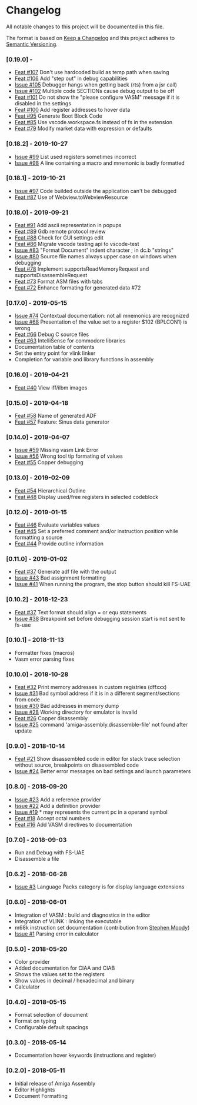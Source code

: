# Changelog
All notable changes to this project will be documented in this file.

The format is based on [Keep a Changelog](http://keepachangelog.com/en/1.0.0/)
and this project adheres to [Semantic Versioning](http://semver.org/spec/v2.0.0.html).

### [0.19.0] - 
- [Feat #107](https://github.com/prb28/vscode-amiga-assembly/issues/107) Don't use hardcoded build as temp path when saving
- [Feat #106](https://github.com/prb28/vscode-amiga-assembly/issues/105) Add "step out" in debug capabilities
- [Issue #105](https://github.com/prb28/vscode-amiga-assembly/issues/105) Debugger hangs when getting back (rts) from a jsr call) 
- [Issue #102](https://github.com/prb28/vscode-amiga-assembly/issues/102) Multiple code SECTIONs cause debug output to be off
- [Feat #101](https://github.com/prb28/vscode-amiga-assembly/issues/101) Do not show the "please configure VASM" message if it is disabled in the settings
- [Feat #100](https://github.com/prb28/vscode-amiga-assembly/issues/100) Add register addresses to hover data
- [Feat #95](https://github.com/prb28/vscode-amiga-assembly/issues/95) Generate Boot Block Code
- [Feat #85](https://github.com/prb28/vscode-amiga-assembly/issues/85) Use vscode.workspace.fs instead of fs in the extension
- [Feat #79](https://github.com/prb28/vscode-amiga-assembly/issues/79) Modify market data with expression or defaults

### [0.18.2] - 2019-10-27
- [Issue #99](https://github.com/prb28/vscode-amiga-assembly/issues/99) List used registers sometimes incorrect
- [Issue #98](https://github.com/prb28/vscode-amiga-assembly/issues/98) A line containing a macro and mnemonic is badly formatted

### [0.18.1] - 2019-10-21
- [Issue #97](https://github.com/prb28/vscode-amiga-assembly/issues/97) Code builded outside the application can't be debugged 
- [Feat #87](https://github.com/prb28/vscode-amiga-assembly/issues/87) Use of Webview.toWebviewResource

### [0.18.0] - 2019-09-21
- [Feat #91](https://github.com/prb28/vscode-amiga-assembly/issues/91) Add ascii representation in popups
- [Feat #89](https://github.com/prb28/vscode-amiga-assembly/issues/89) Gdb remote protocol review
- [Feat #88](https://github.com/prb28/vscode-amiga-assembly/issues/88) Check for GUI settings edit
- [Feat #86](https://github.com/prb28/vscode-amiga-assembly/issues/86) Migrate vscode testing api to vscode-test
- [Issue #83](https://github.com/prb28/vscode-amiga-assembly/issues/83) "Format Document" indent character ; in dc.b "strings"
- [Issue #80](https://github.com/prb28/vscode-amiga-assembly/issues/80) Source file names always upper case on windows when debugging
- [Feat #78](https://github.com/prb28/vscode-amiga-assembly/issues/78) Implement supportsReadMemoryRequest and supportsDisassembleRequest
- [Feat #73](https://github.com/prb28/vscode-amiga-assembly/issues/73) Format ASM files with tabs
- [Feat #72](https://github.com/prb28/vscode-amiga-assembly/issues/72) Enhance formating for generated data #72

### [0.17.0] - 2019-05-15
- [Issue #74](https://github.com/prb28/vscode-amiga-assembly/issues/74) Contextual documentation: not all mnemonics are recognized
- [Issue #68](https://github.com/prb28/vscode-amiga-assembly/issues/68) Presentation of the value set to a register $102 (BPLCON1) is wrong
- [Feat #66](https://github.com/prb28/vscode-amiga-assembly/issues/66) Debug C source files
- [Feat #63](https://github.com/prb28/vscode-amiga-assembly/issues/63) IntelliSense for commodore libraries
- Documentation table of contents
- Set the entry point for vlink linker
- Completion for variable and library functions in assembly

### [0.16.0] - 2019-04-21
- [Feat #40](https://github.com/prb28/vscode-amiga-assembly/issues/40) View iff/ilbm images

### [0.15.0] - 2019-04-18
- [Feat #58](https://github.com/prb28/vscode-amiga-assembly/issues/58) Name of generated ADF
- [Feat #57](https://github.com/prb28/vscode-amiga-assembly/issues/57) Feature: Sinus data generator

### [0.14.0] - 2019-04-07
- [Issue #59](https://github.com/prb28/vscode-amiga-assembly/issues/59) Missing vasm Link Error
- [Issue #56](https://github.com/prb28/vscode-amiga-assembly/issues/56) Wrong tool tip formating of values
- [Feat #55](https://github.com/prb28/vscode-amiga-assembly/issues/55) Copper debugging

### [0.13.0] - 2019-02-09
- [Feat #54](https://github.com/prb28/vscode-amiga-assembly/issues/54) Hierarchical Outline
- [Feat #48](https://github.com/prb28/vscode-amiga-assembly/issues/48) Display used/free registers in selected codeblock

### [0.12.0] - 2019-01-15
- [Feat #46](https://github.com/prb28/vscode-amiga-assembly/issues/46) Evaluate variables values
- [Feat #45](https://github.com/prb28/vscode-amiga-assembly/issues/45) Set a preferred comment and/or instruction position while formatting a source
- [Feat #44](https://github.com/prb28/vscode-amiga-assembly/issues/44) Provide outline information

### [0.11.0] - 2019-01-02
- [Feat #37](https://github.com/prb28/vscode-amiga-assembly/issues/39) Generate adf file with the output
- [Issue #43](https://github.com/prb28/vscode-amiga-assembly/issues/43) Bad assignment formatting
- [Issue #41](https://github.com/prb28/vscode-amiga-assembly/issues/41) When running the program, the stop button should kill FS-UAE

### [0.10.2] - 2018-12-23
- [Feat #37](https://github.com/prb28/vscode-amiga-assembly/issues/37) Text format should align = or equ statements
- [Issue #38](https://github.com/prb28/vscode-amiga-assembly/issues/38) Breakpoint set before debugging session start is not sent to fs-uae 

### [0.10.1] - 2018-11-13
- Formatter fixes (macros)
- Vasm error parsing fixes

### [0.10.0] - 2018-10-28
- [Feat #32](https://github.com/prb28/vscode-amiga-assembly/issues/32) Print memory addresses in custom registries (dffxxx)
- [Issue #31](https://github.com/prb28/vscode-amiga-assembly/issues/31) Bad symbol address if it is in a different segment/sections from code
- [Issue #30](https://github.com/prb28/vscode-amiga-assembly/issues/30) Bad addresses in memory dump
- [Issue #28](https://github.com/prb28/vscode-amiga-assembly/issues/28) Working directory for emulator is invalid
- [Feat #26](https://github.com/prb28/vscode-amiga-assembly/issues/26) Copper disassembly 
- [Issue #25](https://github.com/prb28/vscode-amiga-assembly/issues/25) command 'amiga-assembly.disassemble-file' not found after update

### [0.9.0] - 2018-10-14
- [Feat #21](https://github.com/prb28/vscode-amiga-assembly/issues/21) Show disassembled code in editor for stack trace selection without source, breakpoints on disassembled code
- [Issue #24](https://github.com/prb28/vscode-amiga-assembly/issues/24) Better error messages on bad settings and launch parameters

### [0.8.0] - 2018-09-20
- [Issue #23](https://github.com/prb28/vscode-amiga-assembly/issues/23) Add a reference provider
- [Issue #22](https://github.com/prb28/vscode-amiga-assembly/issues/22) Add a definition provider
- [Issue #19](https://github.com/prb28/vscode-amiga-assembly/issues/19) * may represents the current pc in a operand symbol
- [Feat #18](https://github.com/prb28/vscode-amiga-assembly/issues/18) Accept octal numbers 
- [Feat #16](https://github.com/prb28/vscode-amiga-assembly/issues/16) Add VASM directives to documentation

### [0.7.0] - 2018-09-03
- Run and Debug with FS-UAE
- Disassemble a file

### [0.6.2] - 2018-06-28
- [Issue #3](https://github.com/prb28/vscode-amiga-assembly/issues/3) Language Packs category is for display language extensions

### [0.6.0] - 2018-06-01
- Integration of VASM : build and diagnostics in the editor
- Integration of VLINK : linking the executable
- m68k instruction set documentation (contribution from [Stephen Moody](https://github.com/SteveMoody73))
- [Issue #1](https://github.com/prb28/vscode-amiga-assembly/issues/1) Parsing error in calculator

### [0.5.0] - 2018-05-20
- Color provider
- Added documentation for CIAA and CIAB
- Shows the values set to the registers
- Show values in decimal / hexadecimal and binary
- Calculator

### [0.4.0] - 2018-05-15
- Format selection of document
- Format on typing
- Configurable default spacings

### [0.3.0] - 2018-05-14
- Documentation hover keywords (instructions and register)

### [0.2.0] - 2018-05-11
- Initial release of Amiga Assembly
- Editor Highlights
- Document Formatting
